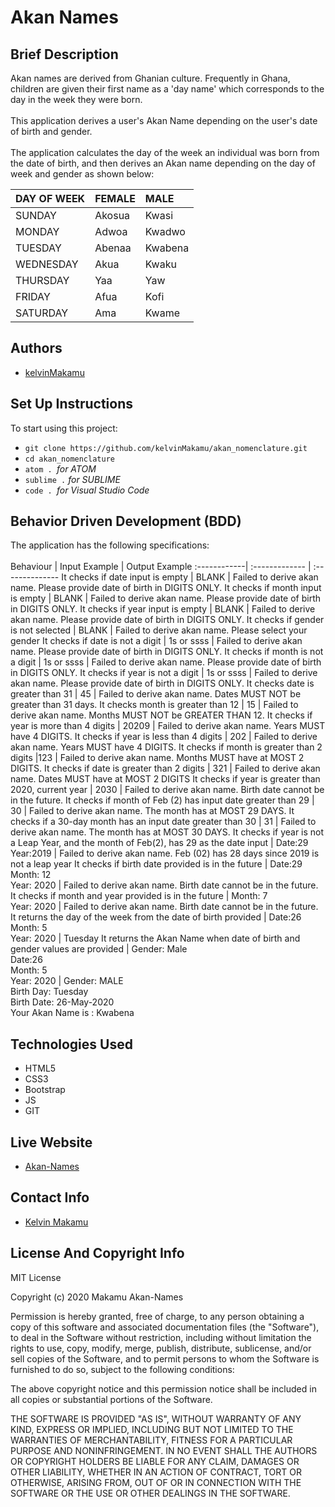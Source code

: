 # Akan Names
## Brief Description<br>
Akan names are derived from Ghanian culture. Frequently in Ghana, children are given their first name as a 'day name' which corresponds to the day in the week they were born.<br><br>
This application derives a user's Akan Name depending on the user's date of birth and gender.<br><br>
The application calculates the day of the week an individual was born from the date of birth, and then derives an Akan name depending on the day of week and gender as shown below:<br>

DAY OF WEEK | FEMALE   | MALE
:------------| :---------| :-------
SUNDAY      | Akosua   | Kwasi
MONDAY      | Adwoa    | Kwadwo
TUESDAY     | Abenaa   | Kwabena
WEDNESDAY   | Akua     | Kwaku
THURSDAY    | Yaa      | Yaw
FRIDAY      | Afua     | Kofi
SATURDAY    | Ama      | Kwame

## Authors <br>
* [kelvinMakamu](https://github.com/kelvinMakamu)
## Set Up Instructions <br>
To start using this project:<br>
* `git clone https://github.com/kelvinMakamu/akan_nomenclature.git`
* `cd akan_nomenclature`
* `atom . `*for ATOM*
* `sublime .` *for SUBLIME*
* `code . `*for Visual Studio Code*
## Behavior Driven Development (BDD)<br>
The application has the following specifications:<br><br>
Behaviour   | Input Example  | Output Example
:------------| :-------------  | :--------------
It checks if date input is empty      | BLANK   | Failed to derive akan name. Please provide date of birth in DIGITS ONLY.
It checks if month input is empty       | BLANK    | Failed to derive akan name. Please provide date of birth in DIGITS ONLY.
It checks if year input is empty      | BLANK   | Failed to derive akan name. Please provide date of birth in DIGITS ONLY.
It checks if gender is not selected  | BLANK   | Failed to derive akan name. Please select your gender
It checks if date is not a digit    | 1s or ssss      | Failed to derive akan name. Please provide date of birth in DIGITS ONLY.
It checks if month is not a digit      | 1s or ssss     | Failed to derive akan name. Please provide date of birth in DIGITS ONLY.
It checks if year is not a digit   | 1s or ssss     | Failed to derive akan name. Please provide date of birth in DIGITS ONLY.
It checks date is greater than 31  | 45      | Failed to derive akan name. Dates MUST NOT be greater than 31 days.
It checks month is greater than 12   | 15    | Failed to derive akan name. Months MUST NOT be GREATER THAN 12.
It checks if year is more than 4 digits  | 20209      | Failed to derive akan name. Years MUST have 4 DIGITS.
It checks if year is less than 4 digits  | 202      | Failed to derive akan name. Years MUST have 4 DIGITS.
It checks if month is greater than 2 digits   |123     | Failed to derive akan name. Months MUST have at MOST 2 DIGITS.
It checks if date is greater than 2 digits   | 321    | Failed to derive akan name. Dates MUST have at MOST 2 DIGITS
It checks if year is greater than 2020, current year   | 2030     | Failed to derive akan name. Birth date cannot be in the future.
It checks if month of Feb (2) has input date greater than 29   | 30      | Failed to derive akan name. The month has at MOST 29 DAYS.
It checks if a 30-day month has an input date greater than 30  | 31     | Failed to derive akan name. The month has at MOST 30 DAYS.
It checks if year is not a Leap Year, and the month of Feb(2), has 29 as the date input  | Date:29<br>Year:2019 | Failed to derive akan name. Feb (02) has 28 days since 2019 is not a leap year
It checks if birth date provided is in the future   | Date:29<br>Month: 12<br> Year: 2020 | Failed to derive akan name. Birth date cannot be in the future.
It checks if month and year provided is in the future   | Month: 7 <br>Year: 2020   | Failed to derive akan name. Birth date cannot be in the future.
It returns the day of the week from the date of birth provided   | Date:26<br>Month: 5<br> Year: 2020 | Tuesday
It returns the Akan Name when date of birth and gender values are provided  | Gender: Male<br>Date:26<br>Month: 5<br> Year: 2020 | Gender: MALE<br>Birth Day: Tuesday<br>Birth Date: 26-May-2020<br>Your Akan Name is : Kwabena
## Technologies Used<br>
* HTML5
* CSS3
* Bootstrap
* JS
* GIT
## Live Website<br>
* [Akan-Names](https://kelvinmakamu.github.io/akan_nomenclature/)
## Contact Info<br>
* [Kelvin Makamu](mailto:profmakamu@gmail.com?subject=[GitHub]%20Private%20and%20Confidential)
## License And Copyright Info<br>
MIT License

Copyright (c) 2020 Makamu Akan-Names

Permission is hereby granted, free of charge, to any person obtaining a copy of this software and associated documentation files (the "Software"), to deal in the Software without restriction, including without limitation the rights to use, copy, modify, merge, publish, distribute, sublicense, and/or sell copies of the Software, and to permit persons to whom the Software is furnished to do so, subject to the following conditions:

The above copyright notice and this permission notice shall be included in all copies or substantial portions of the Software.

THE SOFTWARE IS PROVIDED "AS IS", WITHOUT WARRANTY OF ANY KIND, EXPRESS OR IMPLIED, INCLUDING BUT NOT LIMITED TO THE WARRANTIES OF MERCHANTABILITY, FITNESS FOR A PARTICULAR PURPOSE AND NONINFRINGEMENT. IN NO EVENT SHALL THE AUTHORS OR COPYRIGHT HOLDERS BE LIABLE FOR ANY CLAIM, DAMAGES OR OTHER LIABILITY, WHETHER IN AN ACTION OF CONTRACT, TORT OR OTHERWISE, ARISING FROM, OUT OF OR IN CONNECTION WITH THE SOFTWARE OR THE USE OR OTHER DEALINGS IN THE SOFTWARE.